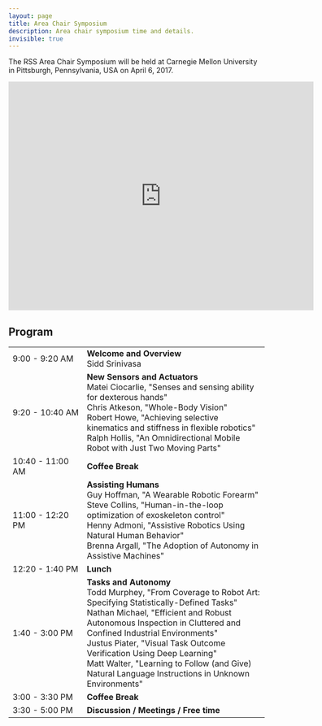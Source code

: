 ```yaml
---
layout: page
title: Area Chair Symposium
description: Area chair symposium time and details.
invisible: true
---
```


The RSS Area Chair Symposium will be held at Carnegie Mellon University in
Pittsburgh, Pennsylvania, USA on April 6, 2017.

<iframe src="https://www.google.com/maps/embed?pb=!1m18!1m12!1m3!1d3036.4386202453593!2d-79.9456134!3d40.443428!2m3!1f0!2f0!3f0!3m2!1i1024!2i768!4f13.1!3m3!1m2!1s0x8834f2216b3de60b%3A0x9dc3e7773e241828!2sNewell-Simon+Hall!5e0!3m2!1sen!2sus!4v1490145373776" width="600" height="450" frameborder="0" style="border:0" allowfullscreen></iframe>

## Program

<table class="table">
    <tbody class="text-left">
      <tr>
        <td style="width: 130px">9:00 - 9:20 AM</td>
        <td>
          <b>Welcome and Overview</b> <br/>
          Sidd Srinivasa
        </td>
      </tr>
      <tr>
        <td>9:20 - 10:40 AM</td>
        <td>
          <b>New Sensors and Actuators</b> <br/>
          Matei Ciocarlie, "Senses and sensing ability for dexterous hands" <br/>
          Chris Atkeson, "Whole-Body Vision" <br/>
          Robert Howe, "Achieving selective kinematics and stiffness in flexible robotics" <br/>
          Ralph Hollis, "An Omnidirectional Mobile Robot with Just Two Moving Parts"
        </td>
      </tr>
      <tr>
        <td>10:40 - 11:00 AM</td>
        <td>
          <b>Coffee Break</b>
        </td>
      </tr>
      <tr>
        <td>11:00 - 12:20 PM</td>
        <td>
          <b>Assisting Humans</b> <br/>
          Guy Hoffman, "A Wearable Robotic Forearm" <br/>
          Steve Collins, "Human-in-the-loop optimization of exoskeleton control" <br/>
          Henny Admoni, "Assistive Robotics Using Natural Human Behavior" <br/>
          Brenna Argall, "The Adoption of Autonomy in Assistive Machines"
        </td>
      </tr>
      <tr>
        <td>12:20 - 1:40 PM</td>
        <td>
          <b>Lunch</b>
        </td>
      </tr>
      <tr>
        <td>1:40 - 3:00 PM</td>
        <td>
          <b>Tasks and Autonomy</b> <br/>
          Todd Murphey, "From Coverage to Robot Art: Specifying Statistically-Defined Tasks" <br/>
          Nathan Michael, "Efficient and Robust Autonomous Inspection in Cluttered and Confined Industrial Environments" <br/>
          Justus Piater, "Visual Task Outcome Verification Using Deep Learning" <br/>
          Matt Walter, "Learning to Follow (and Give) Natural Language Instructions in Unknown Environments"
        </td>
      </tr>
      <tr>
        <td>3:00 - 3:30 PM</td>
        <td>
          <b>Coffee Break</b>
        </td>
      </tr>
      <tr>
        <td>3:30 - 5:00 PM</td>
        <td>
          <b>Discussion / Meetings / Free time</b>
        </td>
      </tr>
    </tbody>
</table>
